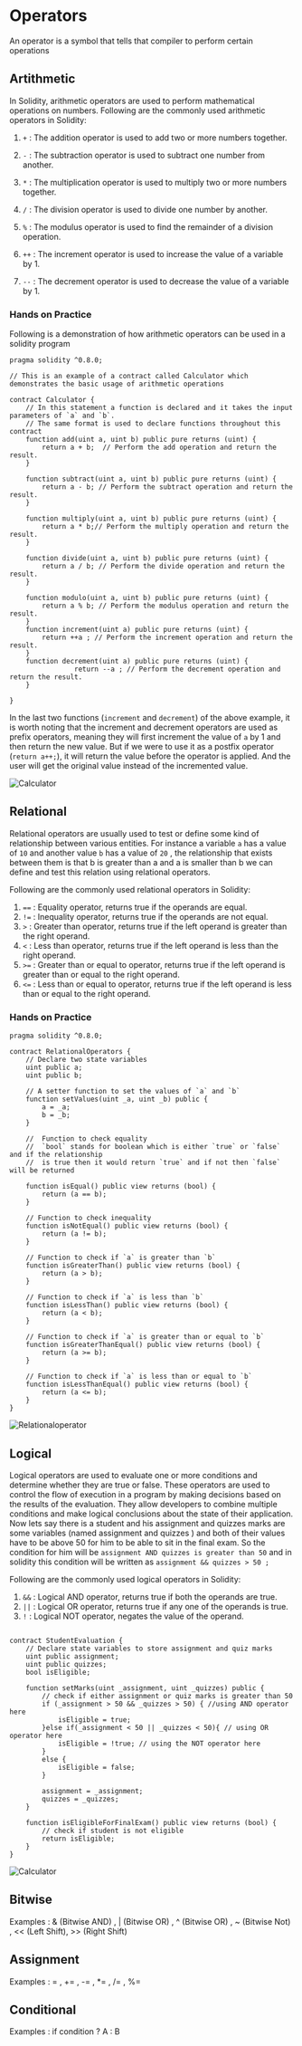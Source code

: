 # Operators

An operator is a symbol that tells that compiler to perform certain operations

## Artithmetic 
In Solidity, arithmetic operators are used to perform mathematical operations on numbers. Following are the commonly used arithmetic operators in Solidity:

1. `+` : The addition operator is used to add two or more numbers together.

2. `-` : The subtraction operator is used to subtract one number from another.

3. `*` : The multiplication operator is used to multiply two or more numbers together.

4. `/` : The division operator is used to divide one number by another.

5. `%` : The modulus operator is used to find the remainder of a division operation.

6. `++` : The increment operator is used to increase the value of a variable by 1.

7. `--` : The decrement operator is used to decrease the value of a variable by 1.
### Hands on Practice
Following is a demonstration of how arithmetic operators can be used in a solidity program
```
pragma solidity ^0.8.0;

// This is an example of a contract called Calculator which demonstrates the basic usage of arithmetic operations

contract Calculator {
    // In this statement a function is declared and it takes the input parameters of `a` and `b`.
    // The same format is used to declare functions throughout this contract
    function add(uint a, uint b) public pure returns (uint) {  
        return a + b;  // Perform the add operation and return the result.
    }

    function subtract(uint a, uint b) public pure returns (uint) {
        return a - b; // Perform the subtract operation and return the result.
    }

    function multiply(uint a, uint b) public pure returns (uint) {
        return a * b;// Perform the multiply operation and return the result.
    }

    function divide(uint a, uint b) public pure returns (uint) {
        return a / b; // Perform the divide operation and return the result.
    }

    function modulo(uint a, uint b) public pure returns (uint) {
        return a % b; // Perform the modulus operation and return the result.
    }
    function increment(uint a) public pure returns (uint) {
        return ++a ; // Perform the increment operation and return the result.
    }
    function decrement(uint a) public pure returns (uint) {
                return --a ; // Perform the decrement operation and return the result.
    }

}
```
In the last two functions (`increment` and `decrement`) of the above example, it is worth noting that the increment and decrement operators are used as prefix operators, meaning they will first increment the value of `a` by 1 and then return the new value. But if we were to use it as a postfix operator (`return a++;`), it will return the value before the operator is applied. And the user will get the original value instead of the incremented value.

![Calculator](https://user-images.githubusercontent.com/88394912/213490003-cfe132c8-3850-41a8-952a-49fecf4eeaec.PNG)


## Relational
Relational operators are usually used to test or define some kind of relationship between various entities.
For instance a variable `a` has a value of `10` and another value `b` has a value of `20` , the relationship that exists between them is that b is greater than a and a is smaller than b we can define and test this relation using relational operators.

Following are the commonly used relational operators in Solidity:

1. `==` : Equality operator, returns true if the operands are equal.
2. `!=` : Inequality operator, returns true if the operands are not equal.
3. `>`  : Greater than operator, returns true if the left operand is greater than the right operand.
4. `<`  : Less than operator, returns true if the left operand is less than the right operand.
5. `>=` : Greater than or equal to operator, returns true if the left operand is greater than or equal to the right operand.
6. `<=` : Less than or equal to operator, returns true if the left operand is less than or equal to the right operand.
### Hands on Practice 
```
pragma solidity ^0.8.0;

contract RelationalOperators {
    // Declare two state variables 
    uint public a;
    uint public b;

    // A setter function to set the values of `a` and `b`
    function setValues(uint _a, uint _b) public {
        a = _a;
        b = _b;
    }

    //  Function to check equality
    //  `bool` stands for boolean which is either `true` or `false` and if the relationship 
    //  is true then it would return `true` and if not then `false` will be returned 
    
    function isEqual() public view returns (bool) {
        return (a == b);
    }

    // Function to check inequality
    function isNotEqual() public view returns (bool) {
        return (a != b);
    }

    // Function to check if `a` is greater than `b`
    function isGreaterThan() public view returns (bool) {
        return (a > b);
    }

    // Function to check if `a` is less than `b`
    function isLessThan() public view returns (bool) {
        return (a < b);
    }

    // Function to check if `a` is greater than or equal to `b`
    function isGreaterThanEqual() public view returns (bool) {
        return (a >= b);
    }

    // Function to check if `a` is less than or equal to `b`
    function isLessThanEqual() public view returns (bool) {
        return (a <= b);
    }
}

```
![Relationaloperator](https://user-images.githubusercontent.com/88394912/213473034-72a031f4-45c4-4504-8a4d-26e0e9d04c23.PNG)


## Logical

Logical operators are used to evaluate one or more conditions and determine whether they are true or false. These operators are used to control the flow of execution in a program by making decisions based on the results of the evaluation. They allow developers to combine multiple conditions and make logical conclusions about the state of their application.
Now lets say there is a student and his assignment and quizzes marks are some variables (named assignment and quizzes ) and both of their values have to be above 50 for him to be able to sit in the final exam. So the condition for him will be `assignment AND quizzes is greater than 50` and in solidity this condition will be written as `assignment && quizzes > 50 ;`

Following are the commonly used logical operators in Solidity:

1. `&&` : Logical AND operator, returns true if both the operands are true.
2. `||` : Logical OR operator, returns true if any one of the operands is true.
3. `!` : Logical NOT operator, negates the value of the operand.

```pragma solidity ^0.8.0;

contract StudentEvaluation {
    // Declare state variables to store assignment and quiz marks
    uint public assignment;
    uint public quizzes;
    bool isEligible;

    function setMarks(uint _assignment, uint _quizzes) public {
        // check if either assignment or quiz marks is greater than 50
        if (_assignment > 50 && _quizzes > 50) { //using AND operator here
            isEligible = true;
        }else if(_assignment < 50 || _quizzes < 50){ // using OR operator here
            isEligible = !true; // using the NOT operator here
        }
        else {
            isEligible = false;
        }
        
        assignment = _assignment;
        quizzes = _quizzes;
    }

    function isEligibleForFinalExam() public view returns (bool) {
        // check if student is not eligible
        return isEligible;
    }
}

```
![Calculator](https://user-images.githubusercontent.com/88394912/213497409-85747451-d20d-430a-b2b4-0b3d62ce3b61.PNG)

## Bitwise

Examples : & (Bitwise AND) , | (Bitwise OR) , ^ (Bitwise OR) , ~ (Bitwise Not) , << (Left Shift), >> (Right Shift)

## Assignment

Examples : = , += , -= , *= , /= , %=

## Conditional

Examples : if condition ? A : B
 






